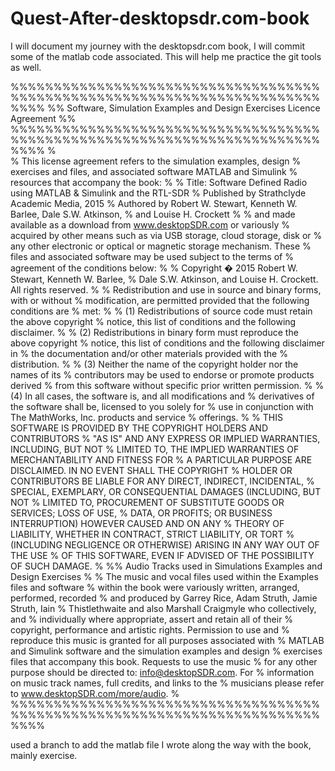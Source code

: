 # Quest-After-desktopsdr.com-book
I will document my journey with the desktopsdr.com book, I will commit some of the matlab code associated.
This will help me practice the git tools as well.


%%%%%%%%%%%%%%%%%%%%%%%%%%%%%%%%%%%%%%%%%%%%%%%%%%%%%%%%%%%%%%%%%%%%%%%%%%%%
%%  Software, Simulation Examples and Design Exercises Licence Agreement  %%
%%%%%%%%%%%%%%%%%%%%%%%%%%%%%%%%%%%%%%%%%%%%%%%%%%%%%%%%%%%%%%%%%%%%%%%%%%%%
%                                                                         
%  This license agreement refers to the simulation examples, design
%  exercises and files, and associated software MATLAB and Simulink
%  resources that accompany the book:
% 
%    Title: Software Defined Radio using MATLAB & Simulink and the RTL-SDR 
%    Published by Strathclyde Academic Media, 2015
%    Authored by Robert W. Stewart, Kenneth W. Barlee, Dale S.W. Atkinson, 
%    and Louise H. Crockett
%
%  and made available as a download from www.desktopSDR.com or variously 
%  acquired by other means such as via USB storage, cloud storage, disk or 
%  any other electronic or optical or magnetic storage mechanism. These 
%  files and associated software may be used subject to the terms of 
%  agreement of the conditions below:
%
%    Copyright � 2015 Robert W. Stewart, Kenneth W. Barlee, 
%    Dale S.W. Atkinson, and Louise H. Crockett. All rights reserved.
%
%  Redistribution and use in source and binary forms, with or without 
%  modification, are permitted provided that the following conditions are
%  met:
%
%   (1) Redistributions of source code must retain the above copyright 
%       notice, this list of conditions and the following disclaimer.
%
%   (2) Redistributions in binary form must reproduce the above copyright
%       notice, this list of conditions and the following disclaimer in 
%       the documentation and/or other materials provided with the 
%       distribution.
%
%   (3) Neither the name of the copyright holder nor the names of its 
%       contributors may be used to endorse or promote products derived 
%       from this software without specific prior written permission.
%
%   (4) In all cases, the software is, and all modifications and 
%       derivatives of the software shall be, licensed to you solely for
%       use in conjunction with The MathWorks, Inc. products and service
%       offerings.
%
%  THIS SOFTWARE IS PROVIDED BY THE COPYRIGHT HOLDERS AND CONTRIBUTORS 
%  "AS IS" AND ANY EXPRESS OR IMPLIED WARRANTIES, INCLUDING, BUT NOT 
%  LIMITED TO, THE IMPLIED WARRANTIES OF MERCHANTABILITY AND FITNESS FOR 
%  A PARTICULAR PURPOSE ARE DISCLAIMED. IN NO EVENT SHALL THE COPYRIGHT 
%  HOLDER OR CONTRIBUTORS BE LIABLE FOR ANY DIRECT, INDIRECT, INCIDENTAL, 
%  SPECIAL, EXEMPLARY, OR CONSEQUENTIAL DAMAGES (INCLUDING, BUT NOT 
%  LIMITED TO, PROCUREMENT OF SUBSTITUTE GOODS OR SERVICES; LOSS OF USE, 
%  DATA, OR PROFITS; OR BUSINESS INTERRUPTION) HOWEVER CAUSED AND ON ANY 
%  THEORY OF LIABILITY, WHETHER IN CONTRACT, STRICT LIABILITY, OR TORT 
%  (INCLUDING NEGLIGENCE OR OTHERWISE) ARISING IN ANY WAY OUT OF THE USE 
%  OF THIS SOFTWARE, EVEN IF ADVISED OF THE POSSIBILITY OF SUCH DAMAGE.
%
%%  Audio Tracks used in Simulations Examples and Design Exercises
% 
%  The music and vocal files used within the Examples files and software 
%  within the book were variously written, arranged, performed, recorded 
%  and produced by Garrey Rice, Adam Struth, Jamie Struth, Iain 
%  Thistlethwaite and also Marshall Craigmyle who collectively, and 
%  individually where appropriate, assert and retain all of their 
%  copyright, performance and artistic rights. Permission to use and 
%  reproduce this music is granted for all purposes associated with 
%  MATLAB and Simulink software and the simulation examples and design 
%  exercises files that accompany this book. Requests to use the music 
%  for any other purpose should be directed to: info@desktopSDR.com. For
%  information on music track names, full credits, and links to the 
%  musicians please refer to www.desktopSDR.com/more/audio.
%
%%%%%%%%%%%%%%%%%%%%%%%%%%%%%%%%%%%%%%%%%%%%%%%%%%%%%%%%%%%%%%%%%%%%%%%%%%%%


used a branch to add the matlab file I wrote along the way with the book, mainly exercise.
